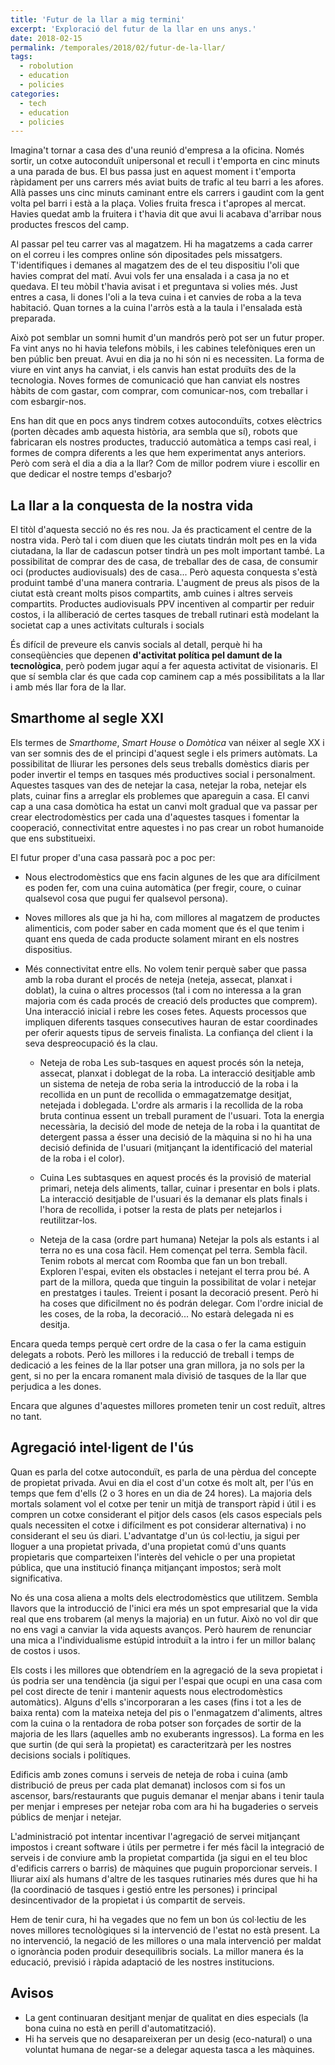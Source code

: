 ```yaml
---
title: 'Futur de la llar a mig termini'
excerpt: 'Exploració del futur de la llar en uns anys.'
date: 2018-02-15
permalink: /temporales/2018/02/futur-de-la-llar/
tags:
  - robolution
  - education
  - policies
categories:
  - tech
  - education
  - policies
---
```



Imagina't tornar a casa des d'una reunió d'empresa a la oficina. Només sortir, un cotxe autoconduït unipersonal et recull i t'emporta en cinc minuts a una parada de bus. El bus passa just en aquest moment i t'emporta ràpidament per uns carrers més aviat buits de trafic al teu barri a les afores. Allà passes uns cinc minuts caminant entre els carrers i gaudint com la gent volta pel barri i està a la plaça. Volies fruita fresca i t'apropes al mercat. Havies quedat amb la fruitera i t'havia dit que avui li acabava d'arribar nous productes frescos del camp.

Al passar pel teu carrer vas al magatzem. Hi ha magatzems a cada carrer on el correu i les compres online són dipositades pels missatgers.
T'identifiques i demanes al magatzem des de el teu dispositiu l'oli que havies comprat del matí. Avui vols fer una ensalada i a casa ja no et quedava. El teu mòbil t'havia avisat i et preguntava si volies més. Just entres a casa, li dones l'oli a la teva cuina i et canvies de roba a la teva habitació. Quan tornes a la cuina l'arròs està a la taula i l'ensalada està preparada.

Això pot semblar un somni humit d'un mandrós però pot ser un futur proper. Fa vint anys no hi havia telefons mòbils, i les cabines telefòniques eren un ben públic ben preuat. Avui en dia ja no hi són ni es necessiten. La forma de viure en vint anys ha canviat, i els canvis han estat produïts des de la tecnologia. Noves formes de comunicació que han canviat els nostres hàbits de com gastar, com comprar, com comunicar-nos, com treballar i com esbargir-nos.

Ens han dit que en pocs anys tindrem cotxes autoconduïts, cotxes elèctrics (porten dècades amb aquesta història, ara sembla que sí), robots que fabricaran els nostres productes, traducció automàtica a temps casi real, i formes de compra diferents a les que hem experimentat anys anteriors. Però com serà el dia a dia a la llar? Com de millor podrem viure i escollir en que dedicar el nostre temps d'esbarjo?


## La llar a la conquesta de la nostra vida
El titòl d'aquesta secció no és res nou. Ja és practicament el centre de la nostra vida. Però tal i com diuen que les ciutats tindrán molt pes en la vida ciutadana, la llar de cadascun potser tindrà un pes molt important també. La possibilitat de comprar des de casa, de treballar des de casa, de consumir oci (productes audiovisuals) des de casa...
Però aquesta conquesta s'està produint també d'una manera contraria. L'augment de preus als pisos de la ciutat està creant molts pisos compartits, amb cuines i altres serveis compartits. Productes audiovisuals PPV incentiven al compartir per reduir costos, i la alliberació de certes tasques de treball rutinari està modelant la societat cap a unes activitats culturals i socials

És difícil de preveure els canvis socials al detall, perquè hi ha conseqüències que depenen **d'activitat política pel damunt de la tecnològica**, però podem jugar aquí a fer aquesta activitat de visionaris. El que sí sembla clar és que cada cop caminem cap a més possibilitats a la llar i amb més llar fora de la llar.


## Smarthome al segle XXI
Els termes de *Smarthome*, *Smart House* o *Domòtica* van néixer al segle XX i van ser somnis des de el principi d'aquest segle i els primers autòmats. La possibilitat de lliurar les persones dels seus treballs domèstics diaris per poder invertir el temps en tasques més productives social i personalment.
Aquestes tasques van des de netejar la casa, netejar la roba, netejar els plats, cuinar fins a arreglar els problemes que apareguin a casa. El canvi cap a una casa domòtica ha estat un canvi molt gradual que va passar per crear electrodomèstics per cada una d'aquestes tasques i fomentar la cooperació, connectivitat entre aquestes i no pas crear un robot humanoide que ens substitueixi.

El futur proper d'una casa passarà poc a poc per:
* Nous electrodomèstics que ens facin algunes de les que ara difícilment es poden fer, com una cuina automàtica (per fregir, coure, o cuinar qualsevol cosa que pugui fer qualsevol persona).
* Noves millores als que ja hi ha, com millores al magatzem de productes alimenticis, com poder saber en cada moment que és el que tenim i quant ens queda de cada producte solament mirant en els nostres dispositius.
* Més connectivitat entre ells. No volem tenir perquè saber que passa amb la roba durant el procés de neteja (neteja, assecat, planxat i doblat), la cuina o altres processos (tal i com no interessa a la gran majoria com és cada procés de creació dels productes que comprem). Una interacció inicial i rebre les coses fetes. Aquests processos que impliquen diferents tasques consecutives hauran de estar coordinades per oferir aquests tipus de serveis finalista. La confiança del client i la seva despreocupació és la clau.

  - Neteja de roba
  Les sub-tasques en aquest procés són la neteja, assecat, planxat i doblegat de la roba. La interacció desitjable amb un sistema de neteja de roba seria la introducció de la roba i la recollida en un punt de recollida o emmagatzematge desitjat, netejada i doblegada. L'ordre als armaris i la recollida de la roba bruta continua essent un treball purament de l'usuari. Tota la energia necessària, la decisió del mode de neteja de la roba i la quantitat de detergent passa a ésser una decisió de la màquina si no hi ha una decisió definida de l'usuari (mitjançant la identificació del material de la roba i el color).

  - Cuina
  Les subtasques en aquest procés és la provisió de material primari, neteja dels aliments, tallar, cuinar i presentar en bols i plats. La interacció desitjable de l'usuari és la demanar els plats finals i l'hora de recollida, i potser la resta de plats per netejarlos i reutilitzar-los.

  - Neteja de la casa (ordre part humana)
  Netejar la pols als estants i al terra no es una cosa fàcil. Hem començat pel terra. Sembla fàcil. Tenim robots al mercat com Roomba que fan un bon treball. Exploren l'espai, eviten els obstacles i netejant el terra prou bé. A part de la millora, queda que tinguin la possibilitat de volar i netejar en prestatges i taules. Treient i posant la decoració present. Però hi ha coses que dificilment no és podrán delegar. Com l'ordre inicial de les coses, de la roba, la decoració... No estarà delegada ni es desitja.


Encara queda temps perquè cert ordre de la casa o fer la cama estiguin delegats a robots. Però les millores i la reducció de treball i temps de dedicació a les feines de la llar potser una gran millora, ja no sols per la gent, si no per la encara romanent mala divisió de tasques de la llar que perjudica a les dones.

Encara que algunes d'aquestes millores prometen tenir un cost reduït, altres no tant.


## Agregació intel·ligent de l'ús
Quan es parla del cotxe autoconduït, es parla de una pèrdua del concepte de propietat privada. Avui en dia el cost d'un cotxe és molt alt, per l'ús en temps que fem d'ells (2 o 3 hores en un dia de 24 hores). La majoria dels mortals solament vol el cotxe per tenir un mitjà de transport ràpid i útil i es compren un cotxe considerant el pitjor dels casos (els casos especials pels quals necessiten el cotxe i difícilment es pot considerar alternativa) i no considerant el seu ús diari. L'advantatge d'un ús col·lectiu, ja sigui per lloguer a una propietat privada, d'una propietat comú d'uns quants propietaris que comparteixen l'interès del vehicle o per una propietat pública, que una institució finança mitjançant impostos; serà molt significativa.

No és una cosa aliena a molts dels electrodomèstics que utilitzem. Sembla llavors que la introducció de l'inici era més un spot empresarial que la vida real que ens trobarem (al menys la majoria) en un futur. Això no vol dir que no ens vagi a canviar la vida aquests avanços. Però haurem de renunciar una mica a l'individualisme estúpid introduït a la intro i fer un millor balanç de costos i usos.

Els costs i les millores que obtendríem en la agregació de la seva propietat i ús podria ser una tendència (ja sigui per l'espai que ocupi en una casa com pel cost directe de tenir i mantenir aquests nous electrodomèstics automàtics). Alguns d'ells s'incorporaran a les cases (fins i tot a les de baixa renta) com la mateixa neteja del pis o l'enmagatzem d'aliments, altres com la cuina o la rentadora de roba potser son forçades de sortir de la majoria de les llars (aquelles amb no exuberants ingressos).
La forma en les que surtin (de qui serà la propietat) es caracteritzarà per les nostres decisions socials i polítiques.

Edificis amb zones comuns i serveis de neteja de roba i cuina (amb distribució de preus per cada plat demanat) inclosos com si fos un ascensor, bars/restaurants que puguis demanar el menjar abans i tenir taula per menjar i empreses per netejar roba com ara hi ha bugaderies o serveis públics de menjar i netejar.

L'administració pot intentar incentivar l'agregació de servei mitjançant impostos i creant software i útils per permetre i fer més fàcil la integració de serveis i de conviure amb la propietat compartida (ja sigui en el teu bloc d'edificis carrers o barris) de màquines que puguin proporcionar serveis. I lliurar així als humans d'altre de les tasques rutinaries més dures que hi ha (la coordinació de tasques i gestió entre les persones) i principal desincentivador de la propietat i ús compartit de serveis.

Hem de tenir cura, hi ha vegades que no fem un bon ús col·lectiu de les noves millores tecnològiques si la intervenció de l'estat no està present. La no intervenció, la negació de les millores o una mala intervenció per maldat o ignorància poden produir desequilibris socials. La millor manera és la educació, previsió i ràpida adaptació de les nostres institucions.


## Avisos
* La gent continuaran desitjant menjar de qualitat en dies especials (la bona cuina no està en perill d'automatització).
* Hi ha serveis que no desapareixeran per un desig (eco-natural) o una voluntat humana de negar-se a delegar aquesta tasca a les màquines.
